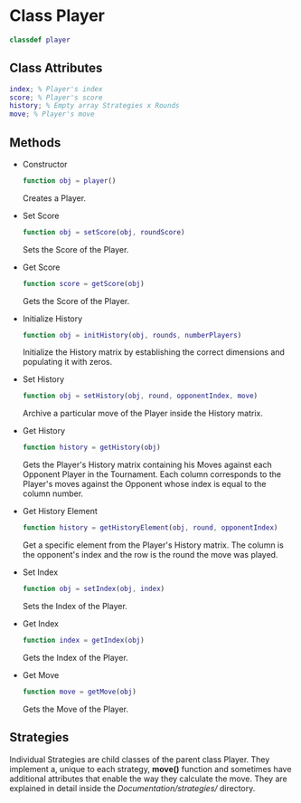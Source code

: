 # Class Player
```matlab
classdef player 
```
## Class Attributes
```matlab
index; % Player's index
score; % Player's score
history; % Empty array Strategies x Rounds
move; % Player's move
```
## Methods
- Constructor
    ```matlab
    function obj = player()
    ```
    Creates a Player.

- Set Score
    ```matlab
    function obj = setScore(obj, roundScore)
    ``` 
    Sets the Score of the Player.

- Get Score
    ```matlab
    function score = getScore(obj)
    ```
    Gets the Score of the Player.
    
- Initialize History
    ```matlab
    function obj = initHistory(obj, rounds, numberPlayers)
    ```
    Initialize the History matrix by establishing the correct dimensions and populating it with zeros.  

- Set History
    ```matlab
    function obj = setHistory(obj, round, opponentIndex, move)
    ```
    Archive a particular move of the Player inside the History matrix.

- Get History
    ```matlab
    function history = getHistory(obj)
    ```
    Gets the Player's History matrix containing his Moves against each Opponent Player in the Tournament. Each column corresponds to the Player's moves against the Opponent whose index is equal to the column number.

- Get History Element
    ```matlab
    function history = getHistoryElement(obj, round, opponentIndex)
    ```
    Get a specific element from the Player's History matrix. The column is the opponent's index and the row is the round the move was played.

- Set Index
    ```matlab
    function obj = setIndex(obj, index)
    ```
    Sets the Index of the Player.

- Get Index
    ```matlab
    function index = getIndex(obj)
    ```
    Gets the Index of the Player.

- Get Move
    ```matlab
    function move = getMove(obj)
    ```
    Gets the Move of the Player.


## Strategies
Individual Strategies are child classes of the parent class Player. They implement a, unique to each strategy, **move()** function and sometimes have additional attributes that enable the way they calculate the move. They are explained in detail inside the *Documentation/strategies/* directory.
